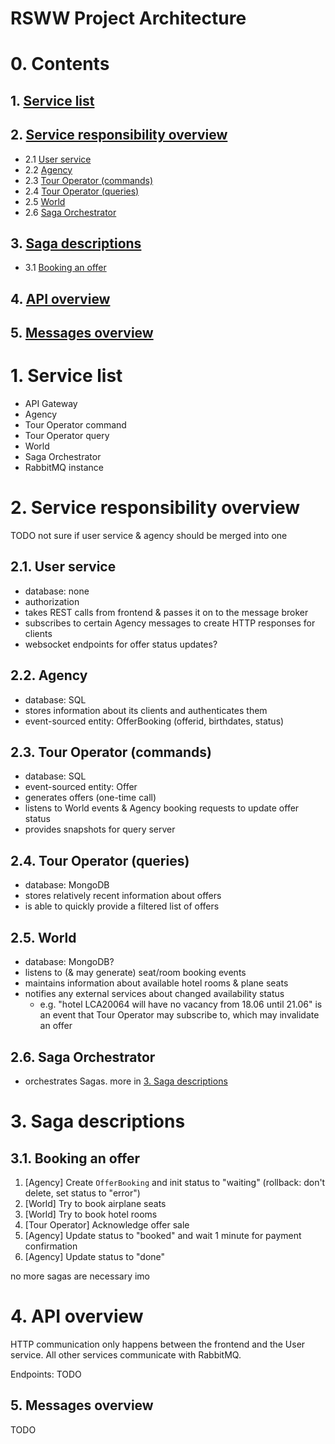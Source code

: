 # RSWW Project Architecture

# 0. Contents

## 1. [Service list](#1-service-list-1)
## 2. [Service responsibility overview](#2-service-responsibility-overview-1)
 - 2.1 [User service](#21-normal-mode)
 - 2.2 [Agency](#22-agency)
 - 2.3 [Tour Operator (commands)](#23-tour-operator-commands)
 - 2.4 [Tour Operator (queries)](#24-tour-operator-queries)
 - 2.5 [World](#25-world)
 - 2.6 [Saga Orchestrator](#26-saga-orchestrator)
## 3. [Saga descriptions](#3-saga-descriptions-1)
 - 3.1 [Booking an offer](#31-booking-an-offer)
## 4. [API overview](#4-api-overview-1)
## 5. [Messages overview](#5-message-overview-1)
 

# 1. Service list
 - API Gateway
 - Agency
 - Tour Operator command
 - Tour Operator query
 - World
 - Saga Orchestrator
 - RabbitMQ instance

# 2. Service responsibility overview

TODO not sure if user service & agency should be merged into one

## 2.1. User service
  - database: none
  - authorization
  - takes REST calls from frontend & passes it on to the message broker
  - subscribes to certain Agency messages to create HTTP responses for clients
  - websocket endpoints for offer status updates?

## 2.2. Agency
  - database: SQL
  - stores information about its clients and authenticates them
  - event-sourced entity: OfferBooking (offerid, birthdates, status)

## 2.3. Tour Operator (commands)
  - database: SQL
  - event-sourced entity: Offer
  - generates offers (one-time call)
  - listens to World events & Agency booking requests to update offer status
  - provides snapshots for query server

## 2.4. Tour Operator (queries)
  - database: MongoDB
  - stores relatively recent information about offers
  - is able to quickly provide a filtered list of offers

## 2.5. World
  - database: MongoDB?
  - listens to (& may generate) seat/room booking events
  - maintains information about available hotel rooms & plane seats
  - notifies any external services about changed availability status
    - e.g. "hotel LCA20064 will have no vacancy from 18.06 until 21.06" is
      an event that Tour Operator may subscribe to, which may invalidate an offer

## 2.6. Saga Orchestrator
  - orchestrates Sagas. more in [3. Saga descriptions](#3-saga-descriptions-1)

# 3. Saga descriptions

## 3.1. Booking an offer
  1. [Agency] Create `OfferBooking` and init status to "waiting" (rollback: don't delete, set status to "error")
  2. [World] Try to book airplane seats
  3. [World] Try to book hotel rooms
  4. [Tour Operator] Acknowledge offer sale
  5. [Agency] Update status to "booked" and wait 1 minute for payment confirmation
  6. [Agency] Update status to "done"

no more sagas are necessary imo

# 4. API overview

HTTP communication only happens between the frontend and the User service.
All other services communicate with RabbitMQ.

Endpoints: TODO

## 5. Messages overview

TODO
